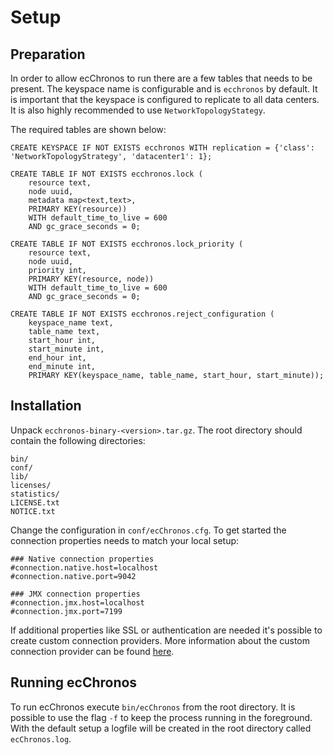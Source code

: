 # Setup

## Preparation

In order to allow ecChronos to run there are a few tables that needs to be present.
The keyspace name is configurable and is `ecchronos` by default.
It is important that the keyspace is configured to replicate to all data centers.
It is also highly recommended to use `NetworkTopologyStategy`.

The required tables are shown below:
```
CREATE KEYSPACE IF NOT EXISTS ecchronos WITH replication = {'class': 'NetworkTopologyStrategy', 'datacenter1': 1};

CREATE TABLE IF NOT EXISTS ecchronos.lock (
    resource text,
    node uuid,
    metadata map<text,text>,
    PRIMARY KEY(resource))
    WITH default_time_to_live = 600
    AND gc_grace_seconds = 0;

CREATE TABLE IF NOT EXISTS ecchronos.lock_priority (
    resource text,
    node uuid,
    priority int,
    PRIMARY KEY(resource, node))
    WITH default_time_to_live = 600
    AND gc_grace_seconds = 0;

CREATE TABLE IF NOT EXISTS ecchronos.reject_configuration (
    keyspace_name text,
    table_name text,
    start_hour int,
    start_minute int,
    end_hour int,
    end_minute int,
    PRIMARY KEY(keyspace_name, table_name, start_hour, start_minute));
```

## Installation

Unpack `ecchronos-binary-<version>.tar.gz`.
The root directory should contain the following directories:
```
bin/
conf/
lib/
licenses/
statistics/
LICENSE.txt
NOTICE.txt
```

Change the configuration in `conf/ecChronos.cfg`.
To get started the connection properties needs to match your local setup:

```
### Native connection properties
#connection.native.host=localhost
#connection.native.port=9042

### JMX connection properties
#connection.jmx.host=localhost
#connection.jmx.port=7199
```

If additional properties like SSL or authentication are needed it's possible to create custom connection providers.
More information about the custom connection provider can be found [here](STANDALONE.md).

## Running ecChronos

To run ecChronos execute `bin/ecChronos` from the root directory.
It is possible to use the flag `-f` to keep the process running in the foreground.
With the default setup a logfile will be created in the root directory called `ecChronos.log`.